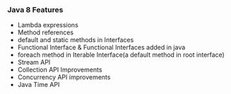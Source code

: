 ### Java 8 Features ###
- Lambda expressions
- Method references
- default and static methods in Interfaces
- Functional Interface & Functional Interfaces added in java
- foreach method in Iterable Interface(a default method in root interface)
- Stream API
- Collection API Improvements 
- Concurrency API improvements
- Java Time API